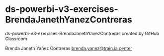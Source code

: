 # ds-powerbi-v3-exercises-BrendaJanethYanezContreras
ds-powerbi-v3-exercises-BrendaJanethYanezContreras created by GitHub Classroom

Brenda Janeth Yañez Contreras 
brenda.yanez@train.ia.center

